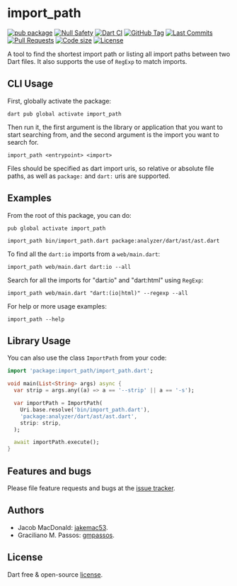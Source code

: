 # import_path

[![pub package](https://img.shields.io/pub/v/import_path.svg?logo=dart&logoColor=00b9fc)](https://pub.dartlang.org/packages/import_path)
[![Null Safety](https://img.shields.io/badge/null-safety-brightgreen)](https://dart.dev/null-safety)
[![Dart CI](https://github.com/jakemac53/import_path/actions/workflows/dart.yml/badge.svg?branch=master)](https://github.com/jakemac53/import_path/actions/workflows/dart.yml)
[![GitHub Tag](https://img.shields.io/github/v/tag/jakemac53/import_path?logo=git&logoColor=white)](https://github.com/jakemac53/import_path/releases)
[![Last Commits](https://img.shields.io/github/last-commit/jakemac53/import_path?logo=git&logoColor=white)](https://github.com/jakemac53/import_path/commits/master)
[![Pull Requests](https://img.shields.io/github/issues-pr/jakemac53/import_path?logo=github&logoColor=white)](https://github.com/jakemac53/import_path/pulls)
[![Code size](https://img.shields.io/github/languages/code-size/jakemac53/import_path?logo=github&logoColor=white)](https://github.com/jakemac53/import_path)
[![License](https://img.shields.io/github/license/jakemac53/import_path?logo=open-source-initiative&logoColor=green)](https://github.com/jakemac53/import_path/blob/master/LICENSE)

A tool to find the shortest import path or listing
all import paths between two Dart files.
It also supports the use of `RegExp` to match imports.

## CLI Usage

First, globally activate the package:

```shell
dart pub global activate import_path
```

Then run it, the first argument is the library or application that you want to
start searching from, and the second argument is the import you want to search
for.

```shell
import_path <entrypoint> <import>
```

Files should be specified as dart import uris, so relative or absolute file
paths, as well as `package:` and `dart:` uris are supported.

## Examples

From the root of this package, you can do:

```shell
pub global activate import_path

import_path bin/import_path.dart package:analyzer/dart/ast/ast.dart
```

To find all the `dart:io` imports from a `web/main.dart`:

```shell
import_path web/main.dart dart:io --all
```

Search for all the imports for "dart:io" and "dart:html" using `RegExp`:

```shell
import_path web/main.dart "dart:(io|html)" --regexp --all
```
For help or more usage examples:

```shell
import_path --help
```

## Library Usage

You can also use the class `ImportPath` from your code:

```dart
import 'package:import_path/import_path.dart';

void main(List<String> args) async {
  var strip = args.any((a) => a == '--strip' || a == '-s');

  var importPath = ImportPath(
    Uri.base.resolve('bin/import_path.dart'),
    'package:analyzer/dart/ast/ast.dart',
    strip: strip,
  );

  await importPath.execute();
}
```

## Features and bugs

Please file feature requests and bugs at the [issue tracker][tracker].

[tracker]: https://github.com/jakemac53/import_path/issues

## Authors

- Jacob MacDonald: [jakemac53][github_jakemac53].
- Graciliano M. Passos: [gmpassos][github_gmpassos].

[github_jakemac53]: https://github.com/jakemac53
[github_gmpassos]: https://github.com/gmpassos

## License

Dart free & open-source [license](https://github.com/jakemac53/import_path/blob/master/LICENSE).
